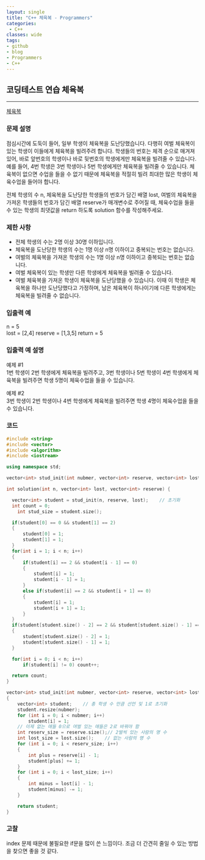 ```yaml
---
layout: single
title: "C++ 체육복 - Programmers"
categories:
 - C++
classes: wide
tags:
- github
- blog
- Programmers
- C++
---
```

## 코딩테스트 연습 **체육복**
---

[체육복](https://programmers.co.kr/learn/courses/30/lessons/42862)

### 문제 설명

점심시간에 도둑이 들어, 일부 학생이 체육복을 도난당했습니다. 다행히 여벌 체육복이 있는 학생이 이들에게 체육복을 빌려주려 합니다. 학생들의 번호는 체격 순으로 매겨져 있어, 바로 앞번호의 학생이나 바로 뒷번호의 학생에게만 체육복을 빌려줄 수 있습니다. 예를 들어, 4번 학생은 3번 학생이나 5번 학생에게만 체육복을 빌려줄 수 있습니다. 체육복이 없으면 수업을 들을 수 없기 때문에 체육복을 적절히 빌려 최대한 많은 학생이 체육수업을 들어야 합니다.  

전체 학생의 수 n, 체육복을 도난당한 학생들의 번호가 담긴 배열 lost, 여벌의 체육복을 가져온 학생들의 번호가 담긴 배열 reserve가 매개변수로 주어질 때, 체육수업을 들을 수 있는 학생의 최댓값을 return 하도록 solution 함수를 작성해주세요.  

### 제한 사항  

-	전체 학생의 수는 2명 이상 30명 이하입니다.
- 체육복을 도난당한 학생의 수는 1명 이상 n명 이하이고 중복되는 번호는 없습니다.
- 여벌의 체육복을 가져온 학생의 수는 1명 이상 n명 이하이고 중복되는 번호는 없습니다.  
- 여벌 체육복이 있는 학생만 다른 학생에게 체육복을 빌려줄 수 있습니다.  
- 여벌 체육복을 가져온 학생이 체육복을 도난당했을 수 있습니다. 이때 이 학생은 체육복을 하나만 도난당했다고 가정하며, 남은 체육복이 하나이기에 다른 학생에게는 체육복을 빌려줄 수 없습니다.  

### 입출력 예  
n = 5  
lost = [2,4]
reserve = [1,3,5]
return = 5

### 입출력 예 설명  
예제 \#1  
1번 학생이 2번 학생에게 체육복을 빌려주고, 3번 학생이나 5번 학생이 4번 학생에게 체육복을 빌려주면 학생 5명이 체육수업을 들을 수 있습니다.  

예제 \#2  
3번 학생이 2번 학생이나 4번 학생에게 체육복을 빌려주면 학생 4명이 체육수업을 들을 수 있습니다.  

### 코드

```c++
#include <string>
#include <vector>
#include <algorithm>
#include <iostream>

using namespace std;

vector<int> stud_init(int nubmer, vector<int> reserve, vector<int> lost);

int solution(int n, vector<int> lost, vector<int> reserve) {

  vector<int> student = stud_init(n, reserve, lost);	// 초기화
  int count = 0;
	int stud_size = student.size();

  if(student[0] == 0 && student[1] == 2)
  {
      student[0] = 1;
      student[1] = 1;
  }
  for(int i = 1; i < n; i++)
  {
      if(student[i] == 2 && student[i - 1] == 0)
      {
          student[i] = 1;
          student[i - 1] = 1;
      }
      else if(student[i] == 2 && student[i + 1] == 0)
      {
          student[i] = 1;
          student[i + 1] = 1;
      }
  }
  if(student[student.size() - 2] == 2 && student[student.size() - 1] == 0)
  {
      student[student.size() - 2] = 1;
      student[student.size() - 1] = 1;
  }

  for(int i = 0; i < n; i++)
      if(student[i] != 0) count++;

  return count;
}

vector<int> stud_init(int nubmer, vector<int> reserve, vector<int> lost)
{
	vector<int> student;    // 총 학생 수 만큼 선언 및 1로 초기화
	student.resize(nubmer);
	for (int i = 0; i < nubmer; i++)
		student[i] = 1;
	// 이제 없는 애들 0으로 여벌 있는 애들은 2로 바꿔야 함
	int reserv_size = reserve.size();// 2벌씩 있는 사람의 명 수
	int lost_size = lost.size();    // 없는 사람의 명 수
	for (int i = 0; i < reserv_size; i++)
	{
		int plus = reserve[i] - 1;
		student[plus] += 1;
	}
	for (int i = 0; i < lost_size; i++)
	{
		int minus = lost[i] - 1;
		student[minus] -= 1;
	}

	return student;
}
```

### 고찰

index 문제 때문에 불필요한 if문을 많이 쓴 느낌이다. 조금 더 간견히 줄일 수 있는 방법을 찾으면 좋을 것 같다.   

